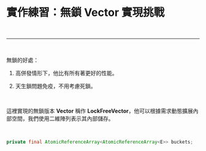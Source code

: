 # 實作練習：無鎖 __Vector__ 實現挑戰

<br>

---

<br>

無鎖的好處：

1. 高併發情形下，他比有所有著更好的性能。

2. 天生鎖問題免疫，不用考慮死鎖。

<br>

這裡實現的無鎖版本 __Vector__ 稱作 __LockFreeVector__，他可以根據需求動態擴展內部空間，我們使用二維陣列表示其內部儲存。

<br>

```java
private final AtomicReferenceArray<AtomicReferenceArray<E>> buckets;
```